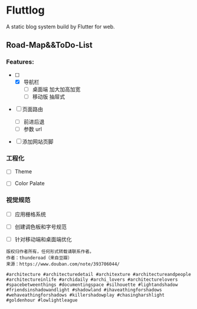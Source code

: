 # Fluttlog

A static blog system build by Flutter for web.



## Road-Map&&ToDo-List

### Features:

- [ ] - [x] 导航栏
    - [ ] 桌面端 加大加高加宽
    - [ ] 移动版 抽屉式
- [ ] 页面路由
  - [ ] 前进后退
  - [ ] 参数 url
- [ ] 添加网站页脚



### 工程化

- [ ]  Theme
- [ ] Color Palate



### 视觉规范

- [ ] 应用栅格系统
- [ ] 创建调色板和字号规范
- [ ] 针对移动端和桌面端优化







```
版权归作者所有，任何形式转载请联系作者。
作者：thunderoad（来自豆瓣）
来源：https://www.douban.com/note/393706044/

#architecture #architecturedetail #architexture #architectureandpeople #architectureinlife #archidaily #archi_lovers #architecturelovers #spacebetweenthings #documentingspace #silhouette #lightandshadow #friendsinshadowandlight #shadowland #ihaveathingforshadows #wehaveathingforshadows #killershadowplay #chasingharshlight  #goldenhour #lowlightleague 
```

